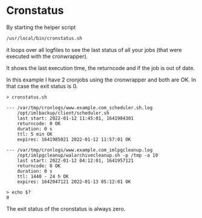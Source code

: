 
# Cronstatus

By starting the helper script 

```bash
/usr/local/bin/cronstatus.sh
```

it loops over all logfiles to see the last status of all your jobs (that were executed with the cronwrapper).

It shows the last execution time, the returncode and if the job is out of date.

In this example I have 2 cronjobs using the cronwrapper and both are OK. In that case the exit status is 0.

```text
> cronstatus.sh 

--- /var/tmp/cronlogs/www.example.com_scheduler.sh.log
    /opt/imlbackup/client/scheduler.sh
    last start: 2022-01-12 11:45:01, 1641984301
    returncode: 0 OK
    duration: 0 s
    ttl: 5 min OK
    expires: 1641985021 2022-01-12 11:57:01 OK

--- /var/tmp/cronlogs/www.example.com_imlpgcleanup.log
    /opt/imlpgcleanup/walarchivecleanup.sh -p /tmp -a 10
    last start: 2022-01-12 04:12:01, 1641957121
    returncode: 0 OK
    duration: 0 s
    ttl: 1440 - 24 h OK
    expires: 1642047121 2022-01-13 05:12:01 OK
    
> echo $?
0
```

The exit status of the cronstatus is always zero.
